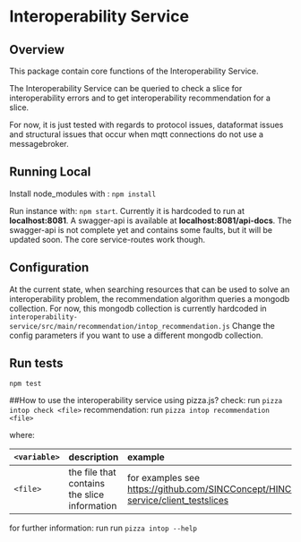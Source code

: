 # Interoperability Service

## Overview
This package contain core functions of the Interoperability Service.

The Interoperability Service can be queried to check a slice for interoperability errors and to get interoperability recommendation for a slice.

For now, it is just tested with regards to protocol issues, dataformat issues and structural issues that occur when mqtt connections do not use a messagebroker.

## Running Local
Install node_modules with : `npm install`

Run instance with: `npm start`. Currently it is hardcoded to run at **localhost:8081**. 
A swagger-api is available at **localhost:8081/api-docs**.
The swagger-api is not complete yet and contains some faults, but it will be updated soon. The core service-routes work though.  

## Configuration
At the current state, when searching resources that can be used to solve an interoperability problem, the recommendation algorithm queries a mongodb collection. 
For now, this mongodb collection is currently hardcoded in `interoperability-service/src/main/recommendation/intop_recommendation.js`
Change the config parameters if you want to use a different mongodb collection.

## Run tests
`npm test`


##How to use the interoperability service using pizza.js?
  check: run `pizza intop check <file>`
  recommendation: run `pizza intop recommendation <file>`
  
  where:
  
  |`<variable>`| description | example |
  |:--- |:--- | :---|
  | `<file>` | the file that contains the slice information | for examples see https://github.com/SINCConcept/HINC/tree/master/interoperability-service/client_testslices |
  
  
  for further information: run run `pizza intop --help`